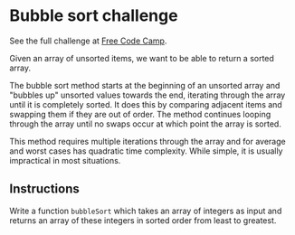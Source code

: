# Bubble sort challenge

See the full challenge at [Free Code Camp](https://www.freecodecamp.org/learn/coding-interview-prep/algorithms/implement-bubble-sort).

Given an array of unsorted items, we want to be able to return a sorted array.

The bubble sort method starts at the beginning of an unsorted array and "bubbles up" unsorted values towards the end, iterating through the array until it is completely sorted. It does this by comparing adjacent items and swapping them if they are out of order. The method continues looping through the array until no swaps occur at which point the array is sorted.

This method requires multiple iterations through the array and for average and worst cases has quadratic time complexity. While simple, it is usually impractical in most situations.

## Instructions

Write a function `bubbleSort` which takes an array of integers as input and returns an array of these integers in sorted order from least to greatest.
